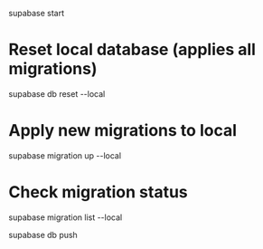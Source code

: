 supabase start

# Reset local database (applies all migrations)

supabase db reset --local

# Apply new migrations to local

supabase migration up --local

# Check migration status

supabase migration list --local

supabase db push
